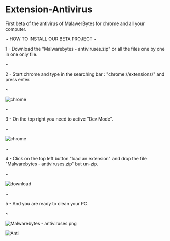 # Extension-Antivirus
First beta of the antivirus of MalawerBytes for chrome and all your computer.



~ HOW TO INSTALL OUR BETA PROJECT ~

1 - Download the "Malwarebytes - antiviruses.zip" or all the files one by one in one only file.


~

2 - Start chrome and type in the searching bar : "chrome://extensions/" and press enter.



~

![chrome](https://user-images.githubusercontent.com/116922649/198745459-d73456b1-f1c5-426f-b7c4-ddbd870451ed.PNG)


~

3 - On the top right you need to active "Dev Mode".


~

![chrome](https://user-images.githubusercontent.com/116922649/198745813-3c074c28-8422-455c-aad7-cc62ef0ba87f.PNG)


~

4 - Click on the top left button "load an extension" and drop the file "Malwarebytes - antiviruses.zip" but un-zip.


~

![download](https://user-images.githubusercontent.com/116922649/198745865-5f8c41bf-6f75-48f4-9519-e5e9c081c55a.png)


~

5 - And you are ready to clean your PC.


~

![Malwarebytes - antiviruses png](https://user-images.githubusercontent.com/116922649/198745968-9d576c78-98ee-4381-b7e5-7d998912c28c.jpg)

![Anti](https://user-images.githubusercontent.com/116922649/198746045-f7e3aa26-6b6b-40e0-853d-806d8fe3580f.PNG)

